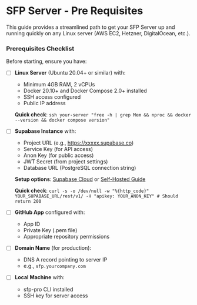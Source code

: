 # SFP Server - Pre Requisites

This guide provides a streamlined path to get your SFP Server up and running quickly on any Linux server (AWS EC2, Hetzner, DigitalOcean, etc.).

### Prerequisites Checklist

Before starting, ensure you have:

*   [ ] **Linux Server** (Ubuntu 20.04+ or similar) with:

    * Minimum 4GB RAM, 2 vCPUs
    * Docker 20.10+ and Docker Compose 2.0+ installed
    * SSH access configured
    * Public IP address

    **Quick check**: `ssh your-server "free -h | grep Mem && nproc && docker --version && docker compose version"`
*   [ ] **Supabase Instance** with:

    * Project URL (e.g., https://xxxxx.supabase.co)
    * Service Key (for API access)
    * Anon Key (for public access)
    * JWT Secret (from project settings)
    * Database URL (PostgreSQL connection string)

    **Setup options**: [Supabase Cloud](https://supabase.com) or [Self-Hosted Guide](self-hosted-supabase-configuration.md)

    **Quick check**: `curl -s -o /dev/null -w "%{http_code}" YOUR_SUPABASE_URL/rest/v1/ -H "apikey: YOUR_ANON_KEY" # Should return 200`
* [ ] **GitHub App** configured with:
  * App ID
  * Private Key (.pem file)
  * Appropriate repository permissions
* [ ] **Domain Name** (for production):
  * DNS A record pointing to server IP
  * e.g., `sfp.yourcompany.com`
* [ ] **Local Machine** with:
  * sfp-pro CLI installed
  * SSH key for server access
